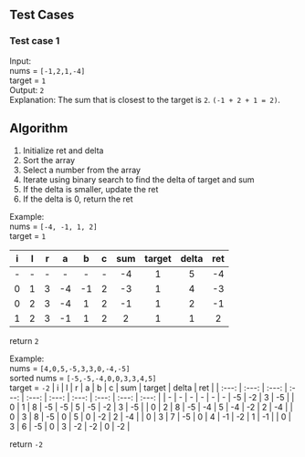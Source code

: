 ## Test Cases

### Test case 1

Input: <br/> 
nums = `[-1,2,1,-4]` <br/>
 target = `1` <br/>
Output: `2` <br/>
Explanation: The sum that is closest to the target is `2`. `(-1 + 2 + 1 = 2)`.

## Algorithm

1. Initialize ret and delta
2. Sort the array
3. Select a number from the array
4. Iterate using binary search to find the delta of target and sum
5. If the delta is smaller, update the ret
6. If the delta is 0, return the ret

Example: <br />
nums = `[-4, -1, 1, 2]` <br />
target = `1`

| i | l | r | a | b | c | sum | target | delta | ret |
| :---: | :---: | :---: | :---: | :---: | :---: | :---: | :---: | :---: | :---: |
| - | - | - | - | - | - | -4 | 1 | 5 | -4 | 
| 0 | 1 | 3 | -4 | -1 | 2 | -3 | 1 | 4 | -3 | 
| 0 | 2 | 3 | -4 | 1 | 2 | -1 | 1 | 2 | -1 |
| 1 | 2 | 3 | -1 | 1 | 2 | 2 | 1 | 1  | 2 |

return `2`

Example: <br />
nums = `[4,0,5,-5,3,3,0,-4,-5]` <br />
sorted nums = `[-5,-5,-4,0,0,3,3,4,5]` <br />
target = `-2`
| i | l | r | a | b | c | sum | target | delta | ret |
| :---: | :---: | :---: | :---: | :---: | :---: | :---: | :---: | :---: | :---: |
| - | - | - | - | - | - | -5 | -2 | 3 | -5 |
| 0 | 1 | 8 | -5 | -5 | 5 | -5 | -2 | 3 | -5 |
| 0 | 2 | 8 | -5 | -4 | 5 | -4 | -2 | 2 | -4 |
| 0 | 3 | 8 | -5 | 0 | 5 | 0 | -2 | 2 | -4 |
| 0 | 3 | 7 | -5 | 0 | 4 | -1 | -2 | 1 | -1 |
| 0 | 3 | 6 | -5 | 0 | 3 | -2 | -2 | 0 | -2 |

return `-2`